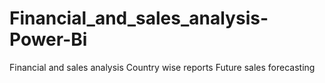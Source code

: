 # Financial_and_sales_analysis-Power-Bi
Financial and sales analysis
Country wise reports
Future sales forecasting 
